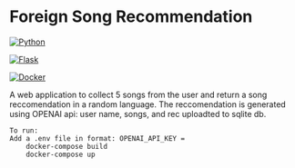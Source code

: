 # Foreign Song Recommendation
[![Python](https://github.com/jalbertsr/logo-badge-images/blob/master/img/rsz_python.png?raw=true)](https://www.python.org/)

[![Flask](https://github.com/jalbertsr/logo-badge-images/blob/master/img/rsz_flask.png?raw=true)](http://flask.pocoo.org/)

[![Docker](https://i.imgur.com/VyjCJuz.png)](https://www.docker.com/)



A web application to collect 5 songs from the user and return a song reccomendation in a random language.
The reccomendation is generated using OPENAI api: user name, songs, and rec uploadted to sqlite db. 
```
To run: 
Add a .env file in format: OPENAI_API_KEY =
    docker-compose build 
    docker-compose up
```



